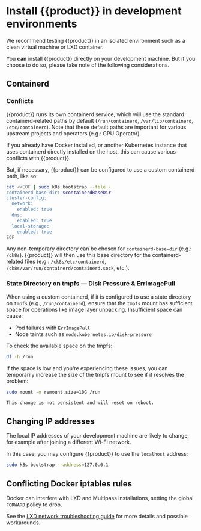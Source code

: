 # Install {{product}} in development environments

We recommend testing {{product}} in an isolated environment such as a clean
virtual machine or LXD container.

You **can** install {{product}} directly on your development machine. But if
you choose to do so, please take note of the following considerations.

## Containerd 

### Conflicts

{{product}} runs its own containerd service, which will use the standard
containerd-related paths by default (`/run/containerd`, `/var/lib/containerd`,
`/etc/containerd`). Note that these default paths are important for various
upstream projects and operators (e.g.: GPU Operator).

If you already have Docker installed, or another Kubernetes instance that uses
containerd directly installed on the host, this can cause various conflicts
with {{product}}.

But, if necessary, {{product}} can be configured to use a custom containerd
path, like so:

```bash
cat <<EOF | sudo k8s bootstrap --file -
containerd-base-dir: $containerdBaseDir
cluster-config:
  network:
    enabled: true
  dns:
    enabled: true
  local-storage:
    enabled: true
EOF
```

Any non-temporary directory can be chosen for `containerd-base-dir`
(e.g.: `/ck8s`). {{product}} will then use this base directory for the
containerd-related files (e.g.: `/ck8s/etc/containerd`,
`/ck8s/var/run/containerd/containerd.sock`, etc.).

### State Directory on tmpfs — Disk Pressure & ErrImagePull

When using a custom containerd, if it is configured to use a state directory on
`tmpfs` (e.g., `/run/containerd`), ensure that the `tmpfs` mount has sufficient 
space for operations like image layer unpacking. Insufficient space can cause:

- Pod failures with `ErrImagePull`
- Node taints such as `node.kubernetes.io/disk-pressure`

To check the available space on the tmpfs:

```bash
df -h /run
```

If the space is low and you're experiencing these issues, you can temporarily 
increase the size of the tmpfs mount to see if it resolves the problem:

```bash
sudo mount -o remount,size=10G /run
```

```{note}
This change is not persistent and will reset on reboot.
```

## Changing IP addresses

The local IP addresses of your development machine are likely to change,
for example after joining a different Wi-Fi network.

In this case, you may configure {{product}} to use the ``localhost`` address:

```bash
sudo k8s bootstrap --address=127.0.0.1
```

## Conflicting Docker iptables rules

Docker can interfere with LXD and Multipass installations, setting the global
``FORWARD`` policy to drop.

See the [LXD network troubleshooting guide] for more details and possible
workarounds.

<!--LINKS -->
[LXD network troubleshooting guide]: https://documentation.ubuntu.com/lxd/en/latest/howto/network_bridge_firewalld/#prevent-connectivity-issues-with-lxd-and-docker
